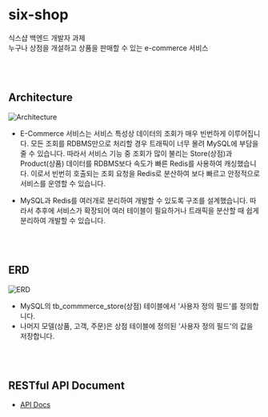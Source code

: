 # six-shop

식스샵 백엔드 개발자 과제  
누구나 상점을 개설하고 상품을 판매할 수 있는 e-commerce 서비스

<br></br>

## Architecture

![Architecture](https://user-images.githubusercontent.com/35136024/163167660-681a2923-b4f0-4c6b-b9d5-39b8ab4616b8.png)

-   E-Commerce 서비스는 서비스 특성상 데이터의 조회가 매우 빈번하게 이루어집니다. 모든 조회를 RDBMS만으로 처리할 경우 트래픽이 너무 몰려 MySQL에 부담을 줄 수 있습니다. 따라서 서비스 기능 중 조회가 많이 불리는 Store(상점)과 Product(상품) 데이터를 RDBMS보다 속도가 빠른 Redis를 사용하여 캐싱했습니다. 이로서 빈번히 호출되는 조회 요청을 Redis로 분산하여 보다 빠르고 안정적으로 서비스를 운영할 수 있습니다.

-   MySQL과 Redis를 여러개로 분리하여 개발할 수 있도록 구조를 설계했습니다. 따라서 추후에 서비스가 확장되어 여러 테이블이 필요하거나 트래픽을 분산할 때 쉽게 분리하여 개발할 수 있습니다.

<br></br>

## ERD

![ERD](https://user-images.githubusercontent.com/35136024/163226386-058a6b94-3d59-48e3-b279-5a62763e40df.png)

-   MySQL의 tb_commmerce_store(상점) 테이블에서 '사용자 정의 필드'를 정의합니다.
-   나머지 모델(상품, 고객, 주문)은 상점 테이블에 정의된 '사용자 정의 필드'의 값을 저장합니다.

<br></br>

## RESTful API Document

-   [API Docs](https://github.com/kahmnkk/six-shop/blob/main/API_Docs.md)
